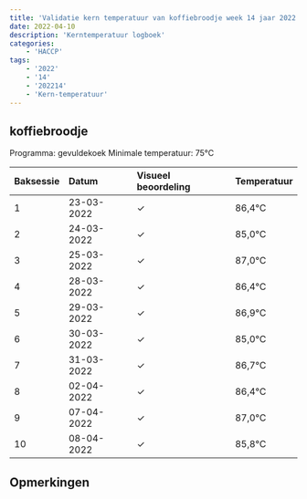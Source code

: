 ```yaml
---
title: 'Validatie kern temperatuur van koffiebroodje week 14 jaar 2022'
date: 2022-04-10
description: 'Kerntemperatuur logboek'
categories:
    - 'HACCP'
tags:
    - '2022'
    - '14'
    - '202214'
    - 'Kern-temperatuur'
---
```


## koffiebroodje

Programma: gevuldekoek
Minimale temperatuur: 75°C

| Baksessie | Datum | Visueel beoordeling | Temperatuur |
|:---|:---|:---|:---|
| 1 | 23-03-2022 | &check; | 86,4°C |
| 2 | 24-03-2022 | &check; | 85,0°C |
| 3 | 25-03-2022 | &check; | 87,0°C |
| 4 | 28-03-2022 | &check; | 86,4°C |
| 5 | 29-03-2022 | &check; | 86,9°C |
| 6 | 30-03-2022 | &check; | 85,0°C |
| 7 | 31-03-2022 | &check; | 86,7°C |
| 8 | 02-04-2022 | &check; | 86,4°C |
| 9 | 07-04-2022 | &check; | 87,0°C |
| 10 | 08-04-2022 | &check; | 85,8°C |

## Opmerkingen


